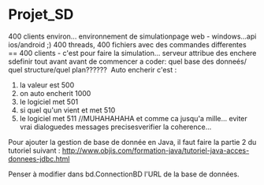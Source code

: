 # Projet_SD
400 clients environ...
environnement de simulationpage
web - windows...api ios/android ;)
400 threads, 400 fichiers avec des commandes differentes 
== 400 clients - c'est pour faire la simulation...
serveur attribue des enchere
sdefinir tout avant avant de commencer a coder:
quel base des donneés/ quel structure/quel plan?????? 
Auto encherir c'est :
1) la valeur est 500
2) on auto encherit 1000
3) le logiciel met 501
4) si quel qu'un vient et met 510
5) le logiciel met 511 //MUHAHAHAHA et comme ca jusqu'a mille...
eviter vrai dialoguedes messages precisesverifier la coherence...

Pour ajouter la gestion de base de donnée en Java, il faut faire la partie 2 du tutoriel suivant :
http://www.objis.com/formation-java/tutoriel-java-acces-donnees-jdbc.html

Penser à modifier dans bd.ConnectionBD l'URL de la base de données.
